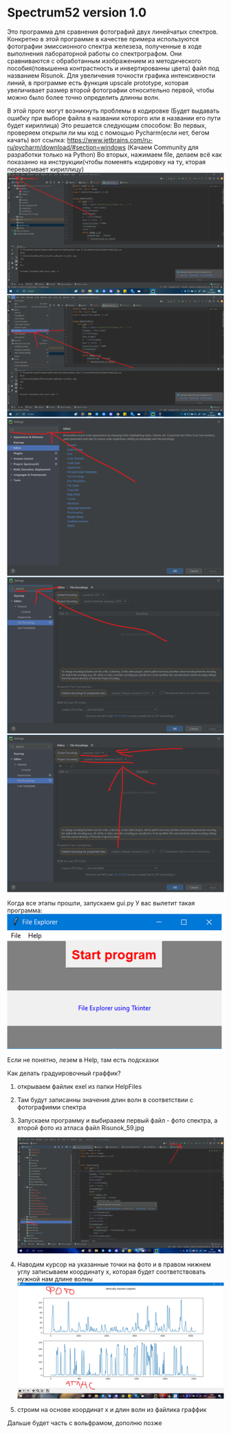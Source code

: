 # Spectrum52 version 1.0
Это программа для сравнения фотографий двух линейчатых спектров.
Конкретно в этой программе в качестве примера используются фотографии эмиссионного 
спектра железеза, полученные в ходе выполнения лабораторной работы со спектрографом.
Они сравниваются с обработанным изображением из методического пособия(повышенна контрастность
и инвертированны цвета) файл под названием Risunok.
Для увеличения точности графика интенсивности линий, в программе есть функция upscale prototype,
которая увеличивает размер второй фотографии относительно первой, чтобы можно было более точно определить длинны волн.


В этой проге могут возникнуть проблемы в кодировке (Будет выдавать ошибку при выборе
файла в названии которого или в названии его пути будет кириллица)
Это решается следующим способом:
Во первых, проверяем открыли ли мы код с помощью Pycharm(если нет, бегом качать) 
вот ссылка: https://www.jetbrains.com/ru-ru/pycharm/download/#section=windows
(Качаем Community для разработки только на Python)
Во вторых, нажимаем file, делаем всё как показанно на инструкции(чтобы поменять кодировку на ту, кторая переваривает кириллицу)
![Image alt](https://github.com/KrechkoVsevolod201/Spectrum52/raw/master/Screenshots/img.png)
![Image alt](https://github.com/KrechkoVsevolod201/Spectrum52/raw/master/Screenshots/img_1.png)
![Image alt](https://github.com/KrechkoVsevolod201/Spectrum52/raw/master/Screenshots/img_2.png)
![Image alt](https://github.com/KrechkoVsevolod201/Spectrum52/raw/master/Screenshots/img_3.png)
![Image alt](https://github.com/KrechkoVsevolod201/Spectrum52/raw/master/Screenshots/img_4.png)

Когда все этапы прошли, запускаем gui.py
У вас вылетит такая программа:
![Image alt](https://github.com/KrechkoVsevolod201/Spectrum52/raw/master/Screenshots/img_5.png)

Если не понятно, лезем в Help, там есть подсказки


Как делать градуировочный граффик?

1) открываем файлик exel из папки HelpFiles
2) Там будут записанны значения длин волн в соответствии с фотографиями спектра
3) Запускаем программу и выбирааем первый файл - фото спектра, а второй фото из атласа файл Risunok_59.jpg
   
   ![Image alt](https://github.com/KrechkoVsevolod201/Spectrum52/raw/master/Screenshots/img_6.png)
4) Наводим курсор на указанные точки на фото и в правом нижнем углу записываем координату х, которая будет соответствовать нужной нам длине волны
   ![Image alt](https://github.com/KrechkoVsevolod201/Spectrum52/raw/master/Screenshots/img_7.png)

5) строим на основе координат х и длин волн из файлика граффик

Дальше будет часть с вольфрамом, дополню позже